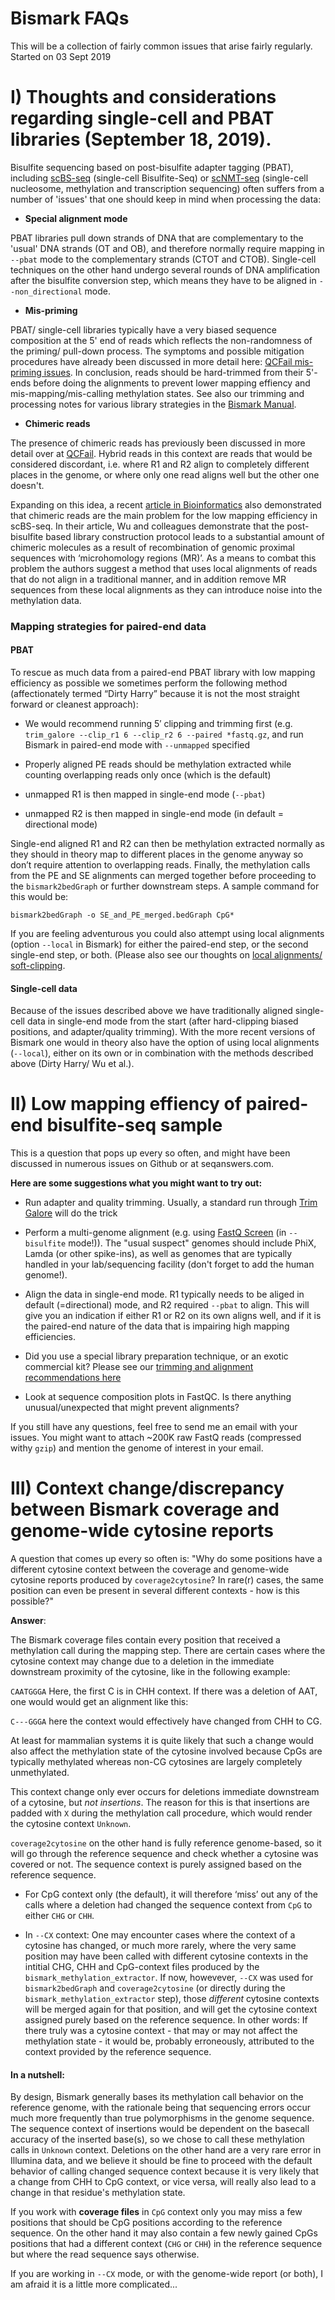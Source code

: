 # Bismark FAQs

This will be a collection of fairly common issues that arise fairly regularly. Started on 03 Sept 2019

# I) Thoughts and considerations regarding single-cell and PBAT libraries (September 18, 2019).

Bisulfite sequencing based on post-bisulfite adapter tagging (PBAT), including [scBS-seq](https://www.nature.com/articles/nmeth.3035) (single-cell Bisulfite-Seq) or [scNMT-seq](https://www.nature.com/articles/s41467-018-03149-4) (single-cell nucleosome, methylation and transcription sequencing) often suffers from a number of 'issues' that one should keep in mind when processing the data:

- **Special alignment mode**

PBAT libraries pull down strands of DNA that are complementary to the 'usual' DNA strands (OT and OB), and therefore normally require mapping in `--pbat` mode to the complementary strands (CTOT and CTOB). Single-cell techniques on the other hand undergo several rounds of DNA amplification after the bisulfite conversion step, which means they have to be aligned in `--non_directional` mode.

- **Mis-priming**

PBAT/ single-cell libraries typically have a very biased sequence composition at the 5' end of reads which reflects the non-randomness of the priming/ pull-down process. The symptoms and possible mitigation procedures have already been discussed in more detail here: [QCFail mis-priming issues](https://sequencing.qcfail.com/articles/mispriming-in-pbat-libraries-causes-methylation-bias-and-poor-mapping-efficiencies/). In conclusion, reads should be hard-trimmed from their 5'-ends before doing the alignments to prevent lower mapping effiency and mis-mapping/mis-calling methylation states. See also our trimming and processing notes for various library strategies in the [Bismark Manual](https://github.com/FelixKrueger/Bismark/tree/master/Docs#ix-notes-about-different-library-types-and-commercial-kits).

- **Chimeric reads**

The presence of chimeric reads has previously been discussed in more detail over at [QCFail](https://sequencing.qcfail.com/articles/pbat-libraries-may-generate-chimaeric-read-pairs/). Hybrid reads in this context are reads that would be considered discordant, i.e. where R1 and R2 align to completely different places in the genome, or where only one read aligns well but the other one doesn't.

Expanding on this idea, a recent [article in Bioinformatics](https://www.ncbi.nlm.nih.gov/pubmed/30859188 "Wu et al., 2019") also demonstrated that chimeric reads are the main problem for the low mapping efficiency in scBS-seq. In their article, Wu and colleagues demonstrate that the post-bisulfite based library construction protocol leads to a substantial amount of chimeric molecules as a result of recombination of genomic proximal sequences with ‘microhomology regions (MR)’. As a means to combat this problem the authors suggest a method that uses local alignments of reads that do not align in a traditional manner, and in addition remove MR sequences from these local alignments as they can introduce noise into the methylation data.


### Mapping strategies for paired-end data

#### PBAT

To rescue as much data from a paired-end PBAT library with low mapping efficiency as possible we sometimes perform the following method (affectionately termed “Dirty Harry” because it is not the most straight forward or cleanest approach): 

- We would recommend running 5′ clipping and trimming first (e.g. `trim_galore --clip_r1 6 --clip_r2 6 --paired *fastq.gz`, and run Bismark in paired-end mode with `--unmapped` specified

- Properly aligned PE reads should be methylation extracted while counting overlapping reads only once (which is the default)
- unmapped R1 is then mapped in single-end mode (`--pbat`)
- unmapped R2 is then mapped in single-end mode (in default = directional mode)

Single-end aligned R1 and R2 can then be methylation extracted normally as they should in theory map to different places in the genome anyway so don’t require attention to overlapping reads. Finally, the methylation calls from the PE and SE alignments can merged together before proceeding to the `bismark2bedGraph` or further downstream steps. A sample command for this would be:

```
bismark2bedGraph -o SE_and_PE_merged.bedGraph CpG*
```

If you are feeling adventurous you could also attempt using local alignments (option `--local` in Bismark) for either the paired-end step, or the second single-end step, or both. (Please also see our thoughts on [local alignments/ soft-clipping](https://sequencing.qcfail.com/articles/soft-clipping-of-reads-may-add-potentially-unwanted-alignments-to-repetitive-regions/).


#### Single-cell data

Because of the issues described above we have traditionally aligned single-cell data in single-end mode from the start (after hard-clipping biased positions, and adapter/quality trimming). With the more recent versions of Bismark one would in theory also have the option of using local alignments (`--local`), either on its own or in combination with the methods described above (Dirty Harry/ Wu et al.).

 


# II) Low mapping effiency of paired-end bisulfite-seq sample

This is a question that pops up every so often, and might have been discussed in numerous issues on Github or at seqanswers.com. 

**Here are some suggestions what you might want to try out:**

- Run adapter and quality trimming. Usually, a standard run through [Trim Galore](https://github.com/FelixKrueger/TrimGalore) will do the trick

- Perform a multi-genome alignment (e.g. using [FastQ Screen](https://www.bioinformatics.babraham.ac.uk/projects/fastq_screen/) (in `--bisulfite` mode!)). The "usual suspect" genomes should include PhiX, Lamda (or other spike-ins), as well as genomes that are typically handled in your lab/sequencing facility (don't forget to add the human genome!).

- Align the data in single-end mode. R1 typically needs to be aliged in default (=directional) mode, and R2 required `--pbat` to align. This will give you an indication if either R1 or R2 on its own aligns well, and if it is the paired-end nature of the data that is impairing high mapping efficiencies.

- Did you use a special library preparation technique, or an exotic commercial kit? Please see our [trimming and alignment recommendations here](https://github.com/FelixKrueger/Bismark/tree/master/Docs#ix-notes-about-different-library-types-and-commercial-kits)

- Look at sequence composition plots in FastQC. Is there anything unusual/unexpected that might prevent alignments?

If you still have any questions, feel free to send me an email with your issues. You might want to attach ~200K raw FastQ reads (compressed withy `gzip`) and mention the genome of interest in your email.


# III) Context change/discrepancy between Bismark coverage and genome-wide cytosine reports

A question that comes up every so often is: "Why do some positions have a different cytosine context between the coverage 
and genome-wide cytosine reports produced by `coverage2cytosine`? In rare(r) cases, the same position can even be present 
in several different contexts - how is this possible?"

**Answer**:

The Bismark coverage files contain every position that received a methylation call during the mapping step. There are certain 
cases where the cytosine context may change due to a deletion in the immediate downstream proximity of the cytosine, like in the following example:

`CAATGGGA` Here, the first C is in CHH context. If there was a deletion of AAT, one would would get an alignment like this:

`C---GGGA` here the context would effectively have changed from CHH to CG. 

At least for mammalian systems it is quite likely that such a change would also affect the methylation state of the cytosine involved 
 because CpGs are typically methylated whereas non-CG cytosines are largely completely unmethylated.

This context change only ever occurs for deletions immediate downstream of a cytosine, but *not insertions*. The reason for this is
that insertions are padded with `X` during the methylation call procedure, which would render the cytosine context `Unknown`.

`coverage2cytosine` on the other hand is fully reference genome-based, so it will go through the reference sequence
and check whether a cytosine was covered or not. The sequence context is purely assigned based on the reference sequence.

* For CpG context only (the default), it will therefore ‘miss’ out any of the calls where a deletion had changed the sequence
context from `CpG` to either `CHG` or `CHH`.

*  In `--CX` context: One may encounter cases where the context of a cytosine has changed, or much more rarely, where the very same position 
may have been called with different cytosine contexts in the intitial CHG, CHH and CpG-context files produced by the `bismark_methylation_extractor`.
If now, howevever, `--CX` was used for `bismark2bedGraph`
and `coverage2cytosine` (or directly during the `bismark_methylation_extractor` step), those *different* cytosine contexts will be merged 
again for that position, and will get the cytosine context assigned purely based on the reference sequence. In other words: If there truly 
was a cytosine context - that may or may not affect the methylation state - it would be, probably erroneously, attributed to the context 
provided by the reference sequence.




#### In a nutshell:

By design, Bismark generally bases its methylation call behavior on the reference genome, with the rationale being that
sequencing errors occur much more frequently than true polymorphisms in the genome sequence. The sequence context of insertions
would be dependent on the basecall accuracy of the inserted base(s), so we chose to call these methylation calls in `Unknown` context.
Deletions on the other hand are a very rare error in Illumina data, and we believe it should be fine to proceed with the default behavior
of calling changed sequence context because it is very likely that a change from CHH to CpG context, or vice versa, will really
also lead to a change in that residue's methylation state. 


If you work with **coverage files** in `CpG` context only you may miss a few positions that should be CpG positions according to
the reference sequence. On the other hand it may also contain a few newly gained CpGs positions that had a different context 
(`CHG` or `CHH`) in the reference sequence but where the read sequence says otherwise.

If you are working in `--CX` mode, or with the genome-wide report (or both), I am afraid it is a little more complicated...

